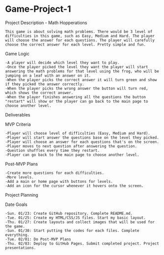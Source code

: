 # Game-Project-1

Project Description - Math Hopperations

    This game is about solving math problems. There would be 3 level of difficulties in this game, such as Easy, Medium and Hard. The player will choose the answer for each questions. The player will carefully choose the correct answer for each level. Pretty simple and fun.

Game Logic

    -A player will decide which level they want to play. 
    -Once the player picked the level they want the player will start answering the math problems for that level using the frog, who will be jumping on a leaf with an answer on it. 
    -When the player picks the correct answer it will turn green and show if they picked the answer correctly.
    -When the player picks the wrong answer the button will turn red, which shows the correct answer.
    -When the player finishes answering all the questions the button "restart" will show or the player can go back to the main page to choose another level.


Deliverables
   
MVP Criteria

    -Player will choose level of difficulties (Easy, Medium and Hard).
    -Player will start answer the questions base on the level they picked.
    -Player will choose an answer for each questions that's on the screen.
    -Player moves to next question after answering the question.
    -Question shuffles every time they restart.
    -Player can go back to the main page to choose another level.
    
Post-MVP Plans

    -Create more questions for each difficulties.
    -More levels.
    -Add a main or home page with buttons for levels.
    -Add an icon for the cursor whenever it hovers onto the screen.

Project Planning

Date	Goals

    -Sun. 01/23: Create GitHub repository. Complete README.md.
    -Tue. 01/25: Create my HTML/CSS/JS files. Start my basic layout.
    -Thu. 01/27: Create layouts and collect images that will be used for the game.
    -Sun. 01/30: Start putting the codes for each files. Complete everything.
    -Tue. 02/01: Do Post-MVP Plans
    -Thu. 02/03: Deploy to GitHub Pages. Submit completed project. Project presentations.
